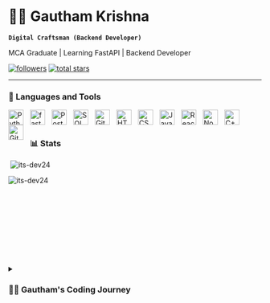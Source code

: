# 🏄‍♂️ Gautham Krishna

**`Digital Craftsman (Backend Developer)`**

MCA Graduate | Learning FastAPI | Backend Developer 

   <p align="left">
      <a href="https://github.com/its-dev24?tab=followers">
         <img alt="followers" title="Follow me on Github" src="https://custom-icon-badges.demolab.com/github/followers/its-dev24?color=236ad3&labelColor=1155ba&style=for-the-badge&logo=person-add&label=Follow&logoColor=white"/></a>
      <a href="https://github.com/its-dev24?tab=repositories&sort=stargazers">
         <img alt="total stars" title="Total stars on GitHub" src="https://custom-icon-badges.demolab.com/github/stars/its-dev24?color=55960c&style=for-the-badge&labelColor=488207&logo=star"/></a>
   </p>

---

### 🧰 Languages and Tools


<img align="left" alt="Python" width="30px" style="padding-right:10px;" src="https://cdn.jsdelivr.net/gh/devicons/devicon@latest/icons/python/python-original.svg" />
<img align="left" alt="fastAPI" width="30px" style="padding-right:10px;" src="https://cdn.jsdelivr.net/gh/devicons/devicon@latest/icons/fastapi/fastapi-original.svg" />
<img align="left" alt="Postgres" width="30px" style="padding-right:10px;" src="https://cdn.jsdelivr.net/gh/devicons/devicon@latest/icons/postgresql/postgresql-plain-wordmark.svg" />
<img align="left" alt="SQLAlchemy" width="30px" style="padding-right:10px;" src="https://cdn.jsdelivr.net/gh/devicons/devicon@latest/icons/sqlalchemy/sqlalchemy-original.svg" />
          
<img align="left" alt="Git" width="30px" style="padding-right:10px;" src="https://cdn.jsdelivr.net/gh/devicons/devicon/icons/git/git-original.svg" />


          
<img align="left" alt="HTML" width="30px" style="padding-right:10px;" src="https://cdn.jsdelivr.net/gh/devicons/devicon/icons/html5/html5-plain.svg" />
<img align="left" alt="CSS" width="30px" style="padding-right:10px;" src="https://cdn.jsdelivr.net/gh/devicons/devicon/icons/css3/css3-plain.svg" />
<img align="left" alt="JavaScript" width="30px" style="padding-right:10px;" src="https://cdn.jsdelivr.net/gh/devicons/devicon/icons/javascript/javascript-plain.svg" />
<img align="left" alt="React" width="30px" style="padding-right:10px;" src="https://cdn.jsdelivr.net/gh/devicons/devicon/icons/react/react-original.svg" />
<img align="left" alt="NodeJS" width="30px" style="padding-right:10px;" src="https://cdn.jsdelivr.net/gh/devicons/devicon/icons/nodejs/nodejs-original.svg" />
<img align="left" alt="C++" width="30px" style="padding-right:10px;" src="https://cdn.jsdelivr.net/gh/devicons/devicon/icons/cplusplus/cplusplus-line.svg" />
<img align="left" alt="GitHub" width="30px" style="padding-right:10px;" src="https://cdn.jsdelivr.net/gh/devicons/devicon/icons/github/github-original.svg" />
<br />

#

### 📊 Stats

<p>&nbsp;<img align="center" src="https://github-readme-stats.vercel.app/api?username=its-dev24&theme=dracula&show_icons=true&locale=en" alt="its-dev24" /></p>

<p><img align="left" src="https://github-readme-stats.vercel.app/api/top-langs?username=its-dev24&theme=dracula&show_icons=true&locale=en&layout=compact" alt="its-dev24" /></p>
<br />
<br />
<br />
<br />
<br />
<br />
<br />
<br />

#


<details>
 <summary><h3>👨‍💻 Gautham's Coding Journey</h3></summary>
  Started my career when i was in College

